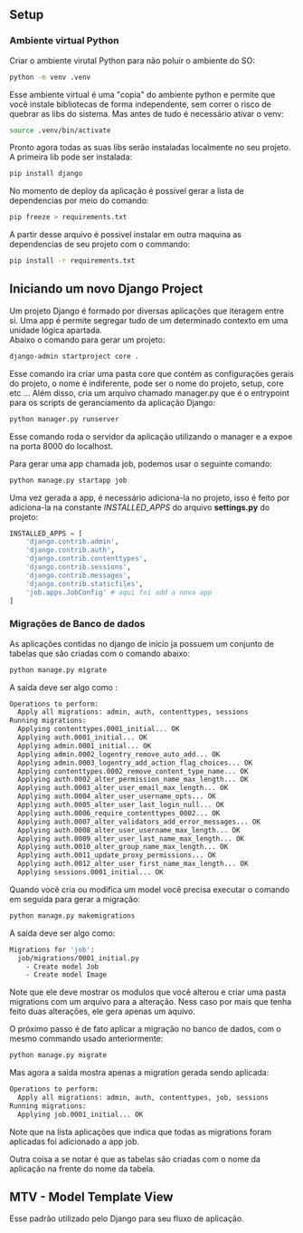 ## Setup

### Ambiente virtual Python

Criar o ambiente virutal Python para não poluir o ambiente do SO:

```sh
python -m venv .venv 
```

Esse ambiente virtual é uma "copia" do ambiente python e permite que você instale bibliotecas de forma independente, sem correr o risco de quebrar as libs do sistema. Mas antes de tudo é necessário ativar o venv:

```sh
source .venv/bin/activate
```

Pronto agora todas as suas libs serão instaladas localmente no seu projeto. A primeira lib pode ser instalada: 

```sh
pip install django
```

No momento de deploy da aplicação é possível gerar a lista de dependencias por meio do comando:

```sh
pip freeze > requirements.txt
```

A partir desse arquivo é possivel instalar em outra maquina as dependencias de seu projeto com o commando: 

```sh
pip install -r requirements.txt
```


## Iniciando um novo Django Project 


Um projeto Django é formado por diversas aplicações que iteragem entre si. Uma app é permite segregar tudo de um determinado contexto em uma unidade lógica apartada.  
Abaixo o comando para gerar um projeto: 

```sh
django-admin startproject core .
```

Esse comando ira criar uma pasta core que contém as configurações gerais do projeto, o nome é indiferente, pode ser o nome do projeto, setup, core etc ... Além disso, cria um arquivo chamado manager.py que é o entrypoint para os scripts de geranciamento da aplicação Django: 


```sh
python manager.py runserver
```

Esse comando roda o servidor da aplicação utilizando o manager e a expoe na porta 8000 do localhost. 

Para gerar uma app chamada job, podemos usar o seguinte comando:

```sh
python manage.py startapp job
```

Uma vez gerada a app, é necessário adiciona-la no projeto, isso é feito por adiciona-la na constante _INSTALLED_APPS_ do arquivo __settings.py__ do projeto: 

```python
INSTALLED_APPS = [
    'django.contrib.admin',
    'django.contrib.auth',
    'django.contrib.contenttypes',
    'django.contrib.sessions',
    'django.contrib.messages',
    'django.contrib.staticfiles',
    'job.apps.JobConfig' # aqui foi add a nova app
]
```

### Migrações de Banco de dados

As aplicações contidas no django de inicio ja possuem um conjunto de tabelas que são criadas com o comando abaixo:

```sh
python manage.py migrate
```

A saida deve ser algo como : 

```sh
Operations to perform:
  Apply all migrations: admin, auth, contenttypes, sessions
Running migrations:
  Applying contenttypes.0001_initial... OK
  Applying auth.0001_initial... OK
  Applying admin.0001_initial... OK
  Applying admin.0002_logentry_remove_auto_add... OK
  Applying admin.0003_logentry_add_action_flag_choices... OK
  Applying contenttypes.0002_remove_content_type_name... OK
  Applying auth.0002_alter_permission_name_max_length... OK
  Applying auth.0003_alter_user_email_max_length... OK
  Applying auth.0004_alter_user_username_opts... OK
  Applying auth.0005_alter_user_last_login_null... OK
  Applying auth.0006_require_contenttypes_0002... OK
  Applying auth.0007_alter_validators_add_error_messages... OK
  Applying auth.0008_alter_user_username_max_length... OK
  Applying auth.0009_alter_user_last_name_max_length... OK
  Applying auth.0010_alter_group_name_max_length... OK
  Applying auth.0011_update_proxy_permissions... OK
  Applying auth.0012_alter_user_first_name_max_length... OK
  Applying sessions.0001_initial... OK
```

Quando você cria ou modifica um model você precisa executar o comando em seguida para gerar a migração: 

```sh
python manage.py makemigrations
```
A saída deve ser algo como: 

```sh
Migrations for 'job':
  job/migrations/0001_initial.py
    - Create model Job
    - Create model Image
```
Note que ele deve mostrar os modulos que você alterou e criar uma pasta migrations com um arquivo para a alteração. Ness caso por mais que tenha feito duas alterações, ele gera apenas um aquivo.

O próximo passo é de fato aplicar a migração no banco de dados, com o mesmo commando usado anteriormente: 

```sh
python manage.py migrate
```
Mas agora a saída mostra apenas a migration gerada sendo aplicada:

```sh
Operations to perform:
  Apply all migrations: admin, auth, contenttypes, job, sessions
Running migrations:
  Applying job.0001_initial... OK
```

Note que na lista aplicações que indica que todas as migrations foram aplicadas foi adicionado a app job. 

Outra coisa a se notar é que as tabelas são criadas com o nome da aplicação na frente do nome da tabela. 


## MTV - Model Template View

Esse padrão utilizado pelo Django para seu fluxo de aplicação.


